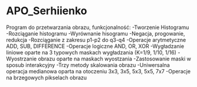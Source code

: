 # APO_Serhiienko
 Program do przetwarzania obrazu, funkcjonalność:
 -Tworzenie Histogramu
 -Rozciąganie histogramu
 -Wyrównanie hisogramu
 -Negacja, progowanie, redukcja
 -Rozciąganie z zakresu p1-p2 do q3-q4
 -Operacje arytmetyczne ADD, SUB, DIFFERENCE
 -Operacje logiczne AND, OR, XOR
 -Wygładzanie liniowe oparte na 3 typowych maskach wygładzania (K=1/9, 1/10, 1/16)
 -Wyostrzanie obrazu oparte na maskach wyostzania
 -Zastosowanie maski w sposub interakcyjny
 -Trzy metody skalowania obrazu
 -Uniwersalna operacja medianowa oparta na otoczeniu 3x3, 3x5, 5x3, 5x5, 7x7
 -Operacje na brzegowych pikselach obrazu
 
